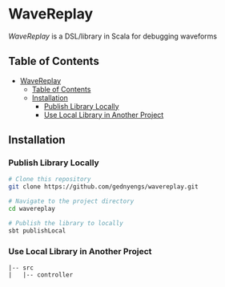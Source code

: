 # WaveReplay

_WaveReplay_ is a DSL/library in Scala for debugging waveforms

## Table of Contents

- [WaveReplay](#project-name)
    - [Table of Contents](#table-of-contents)
    - [Installation](#installation)
        - [Publish Library Locally](#publish-library-locally)
        - [Use Local Library in Another Project](#use-local-library-in-another-project)

## Installation

### Publish Library Locally

```bash
# Clone this repository
git clone https://github.com/gednyengs/wavereplay.git

# Navigate to the project directory
cd wavereplay

# Publish the library to locally
sbt publishLocal
```

### Use Local Library in Another Project

```
|-- src
|   |-- controller
```
